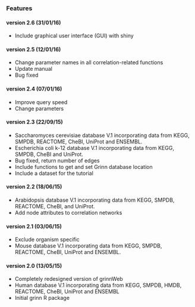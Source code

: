 ### Features
#### version 2.6 (31/01/16)
* Include graphical user interface (GUI) with shiny

#### version 2.5 (12/01/16)
* Change parameter names in all correlation-related functions
* Update manual
* Bug fixed

#### version 2.4 (07/01/16)
* Improve query speed
* Change parameters

#### version 2.3 (22/09/15)
* Saccharomyces cerevisiae database V.1 incorporating data from KEGG, SMPDB, REACTOME, CheBI, UniProt and ENSEMBL.
* Escherichia coli k-12 database V.1 incorporating data from KEGG, SMPDB, CheBI and UniProt.
* Bug fixed, return number of edges
* Include functions to get and set Grinn database location
* Include a dataset for the tutorial

#### version 2.2 (18/06/15)
* Arabidopsis database V.1 incorporating data from KEGG, SMPDB, REACTOME, CheBI, and UniProt.
* Add node attributes to correlation networks

#### version 2.1 (03/06/15)
* Exclude organism specific
* Mouse database V.1 incorporating data from KEGG, SMPDB, REACTOME, CheBI, UniProt and ENSEMBL.

#### version 2.0 (13/05/15)
* Completely redesigned version of grinnWeb
* Human database V.1 incorporating data from KEGG, SMPDB, HMDB, REACTOME, CheBI, UniProt and ENSEMBL
* Initial grinn R package